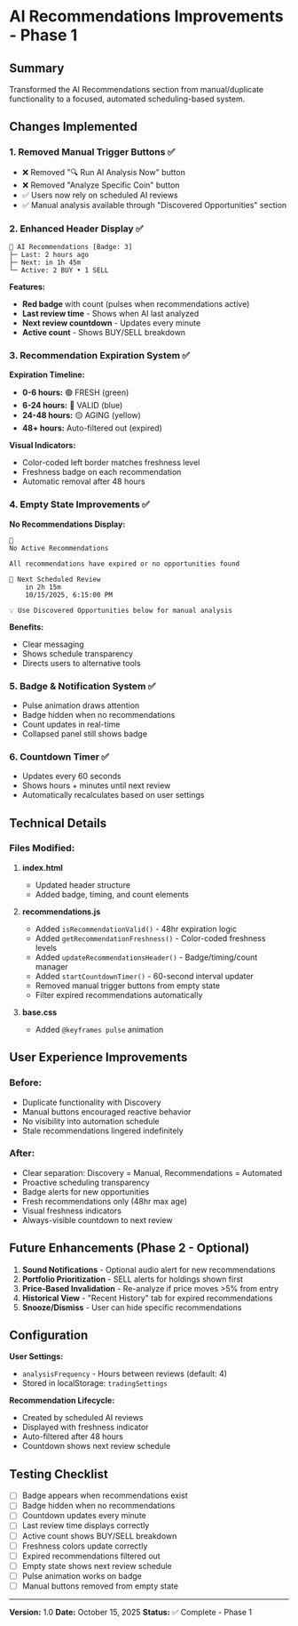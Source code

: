 # AI Recommendations Improvements - Phase 1

## Summary
Transformed the AI Recommendations section from manual/duplicate functionality to a focused, automated scheduling-based system.

## Changes Implemented

### 1. **Removed Manual Trigger Buttons** ✅
- ❌ Removed "🔍 Run AI Analysis Now" button
- ❌ Removed "Analyze Specific Coin" button
- ✅ Users now rely on scheduled AI reviews
- ✅ Manual analysis available through "Discovered Opportunities" section

### 2. **Enhanced Header Display** ✅
```
🤖 AI Recommendations [Badge: 3]
├─ Last: 2 hours ago
├─ Next: in 1h 45m
└─ Active: 2 BUY • 1 SELL
```

**Features:**
- **Red badge** with count (pulses when recommendations active)
- **Last review time** - Shows when AI last analyzed
- **Next review countdown** - Updates every minute
- **Active count** - Shows BUY/SELL breakdown

### 3. **Recommendation Expiration System** ✅

**Expiration Timeline:**
- **0-6 hours:** 🟢 FRESH (green)
- **6-24 hours:** 🔵 VALID (blue)
- **24-48 hours:** 🟡 AGING (yellow)
- **48+ hours:** Auto-filtered out (expired)

**Visual Indicators:**
- Color-coded left border matches freshness level
- Freshness badge on each recommendation
- Automatic removal after 48 hours

### 4. **Empty State Improvements** ✅

**No Recommendations Display:**
```
🤖
No Active Recommendations

All recommendations have expired or no opportunities found

📅 Next Scheduled Review
    in 2h 15m
    10/15/2025, 6:15:00 PM

💡 Use Discovered Opportunities below for manual analysis
```

**Benefits:**
- Clear messaging
- Shows schedule transparency
- Directs users to alternative tools

### 5. **Badge & Notification System** ✅
- Pulse animation draws attention
- Badge hidden when no recommendations
- Count updates in real-time
- Collapsed panel still shows badge

### 6. **Countdown Timer** ✅
- Updates every 60 seconds
- Shows hours + minutes until next review
- Automatically recalculates based on user settings

## Technical Details

### Files Modified:
1. **index.html**
   - Updated header structure
   - Added badge, timing, and count elements

2. **recommendations.js**
   - Added `isRecommendationValid()` - 48hr expiration logic
   - Added `getRecommendationFreshness()` - Color-coded freshness levels
   - Added `updateRecommendationsHeader()` - Badge/timing/count manager
   - Added `startCountdownTimer()` - 60-second interval updater
   - Removed manual trigger buttons from empty state
   - Filter expired recommendations automatically

3. **base.css**
   - Added `@keyframes pulse` animation

## User Experience Improvements

### Before:
- Duplicate functionality with Discovery
- Manual buttons encouraged reactive behavior
- No visibility into automation schedule
- Stale recommendations lingered indefinitely

### After:
- Clear separation: Discovery = Manual, Recommendations = Automated
- Proactive scheduling transparency
- Badge alerts for new opportunities
- Fresh recommendations only (48hr max age)
- Visual freshness indicators
- Always-visible countdown to next review

## Future Enhancements (Phase 2 - Optional)

1. **Sound Notifications** - Optional audio alert for new recommendations
2. **Portfolio Prioritization** - SELL alerts for holdings shown first
3. **Price-Based Invalidation** - Re-analyze if price moves >5% from entry
4. **Historical View** - "Recent History" tab for expired recommendations
5. **Snooze/Dismiss** - User can hide specific recommendations

## Configuration

**User Settings:**
- `analysisFrequency` - Hours between reviews (default: 4)
- Stored in localStorage: `tradingSettings`

**Recommendation Lifecycle:**
- Created by scheduled AI reviews
- Displayed with freshness indicator
- Auto-filtered after 48 hours
- Countdown shows next review schedule

## Testing Checklist

- [ ] Badge appears when recommendations exist
- [ ] Badge hidden when no recommendations
- [ ] Countdown updates every minute
- [ ] Last review time displays correctly
- [ ] Active count shows BUY/SELL breakdown
- [ ] Freshness colors update correctly
- [ ] Expired recommendations filtered out
- [ ] Empty state shows next review schedule
- [ ] Pulse animation works on badge
- [ ] Manual buttons removed from empty state

---

**Version:** 1.0
**Date:** October 15, 2025
**Status:** ✅ Complete - Phase 1
